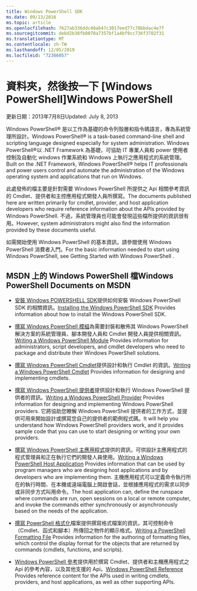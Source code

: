 ```yaml
---
title: Windows PowerShell SDK
ms.date: 09/13/2016
ms.topic: article
ms.openlocfilehash: 7627ab336ddc40ab47c3017eed77c78bbdac4e7f
ms.sourcegitcommit: debd2b38fb8070a7357bf1a4bf9cc736f3702f31
ms.translationtype: MT
ms.contentlocale: zh-TW
ms.lasthandoff: 12/05/2019
ms.locfileid: "72366057"
---
```

# <a name="windows-powershell"></a><span data-ttu-id="fd8d5-102">資料夾，然後按一下 [Windows PowerShell]</span><span class="sxs-lookup"><span data-stu-id="fd8d5-102">Windows PowerShell</span></span>

<span data-ttu-id="fd8d5-103">更新日期：2013年7月8日</span><span class="sxs-lookup"><span data-stu-id="fd8d5-103">Updated: July 8, 2013</span></span>

<span data-ttu-id="fd8d5-104">Windows PowerShell® 是以工作為基礎的命令列殼層和指令碼語言，專為系統管理所設計。</span><span class="sxs-lookup"><span data-stu-id="fd8d5-104">Windows PowerShell® is a task-based command-line shell and scripting language designed especially for system administration.</span></span> <span data-ttu-id="fd8d5-105">Windows PowerShell®以 .NET Framework 為基礎，可協助 IT 專業人員和 power 使用者控制及自動化 windows 作業系統和 Windows 上執行之應用程式的系統管理。</span><span class="sxs-lookup"><span data-stu-id="fd8d5-105">Built on the .NET Framework, Windows PowerShell® helps IT professionals and power users control and automate the administration of the Windows operating system and applications that run on Windows.</span></span>

<span data-ttu-id="fd8d5-106">此處發佈的檔主要是針對需要 Windows PowerShell 所提供之 Api 相關參考資訊的 Cmdlet、提供者和主控應用程式開發人員所撰寫。</span><span class="sxs-lookup"><span data-stu-id="fd8d5-106">The documents published here are written primarily for cmdlet, provider, and host application developers who require reference information about the APIs provided by Windows PowerShell.</span></span>
<span data-ttu-id="fd8d5-107">不過，系統管理員也可能會發現這些檔所提供的資訊很有用。</span><span class="sxs-lookup"><span data-stu-id="fd8d5-107">However, system administrators might also find the information provided by these documents useful.</span></span>

<span data-ttu-id="fd8d5-108">如需開始使用 Windows PowerShell 的基本資訊，請參閱使用 Windows PowerShell 消費者入門。</span><span class="sxs-lookup"><span data-stu-id="fd8d5-108">For the basic information needed to start using Windows PowerShell, see Getting Started with Windows PowerShell .</span></span>

## <a name="windows-powershell-documents-on-msdn"></a><span data-ttu-id="fd8d5-109">MSDN 上的 Windows PowerShell 檔</span><span class="sxs-lookup"><span data-stu-id="fd8d5-109">Windows PowerShell Documents on MSDN</span></span>

- <span data-ttu-id="fd8d5-110">[安裝 Windows POWERSHELL SDK](./installing-the-windows-powershell-sdk.md)提供如何安裝 Windows PowerShell SDK 的相關資訊。</span><span class="sxs-lookup"><span data-stu-id="fd8d5-110">[Installing the Windows PowerShell SDK](./installing-the-windows-powershell-sdk.md) Provides information about how to install the Windows PowerShell SDK.</span></span>

- <span data-ttu-id="fd8d5-111">[撰寫 Windows PowerShell 模組](./module/writing-a-windows-powershell-module.md)為需要封裝和散佈其 Windows PowerShell 解決方案的系統管理員、腳本開發人員和 Cmdlet 開發人員提供相關資訊。</span><span class="sxs-lookup"><span data-stu-id="fd8d5-111">[Writing a Windows PowerShell Module](./module/writing-a-windows-powershell-module.md) Provides information for administrators, script developers, and cmdlet developers who need to package and distribute their Windows PowerShell solutions.</span></span>

- <span data-ttu-id="fd8d5-112">[撰寫 Windows PowerShell Cmdlet](./cmdlet/writing-a-windows-powershell-cmdlet.md)提供設計和執行 Cmdlet 的資訊。</span><span class="sxs-lookup"><span data-stu-id="fd8d5-112">[Writing a Windows PowerShell Cmdlet](./cmdlet/writing-a-windows-powershell-cmdlet.md) Provides information for designing and implementing cmdlets.</span></span>

- <span data-ttu-id="fd8d5-113">[撰寫 Windows PowerShell 提供者](./provider/writing-a-windows-powershell-provider.md)提供設計和執行 Windows PowerShell 提供者的資訊。</span><span class="sxs-lookup"><span data-stu-id="fd8d5-113">[Writing a Windows PowerShell Provider](./provider/writing-a-windows-powershell-provider.md) Provides information for designing and implementing Windows PowerShell providers.</span></span> <span data-ttu-id="fd8d5-114">它將協助您瞭解 Windows PowerShell 提供者的工作方式，並提供可用來開始設計或撰寫您自己的提供者的範例程式碼。</span><span class="sxs-lookup"><span data-stu-id="fd8d5-114">It will help you understand how Windows PowerShell providers work, and it provides sample code that you can use to start designing or writing your own providers.</span></span>

- <span data-ttu-id="fd8d5-115">[撰寫 Windows PowerShell 主應用程式](./hosting/writing-a-windows-powershell-host-application.md)提供的資訊，可供設計主應用程式的程式管理員和正在執行它們的開發人員使用。</span><span class="sxs-lookup"><span data-stu-id="fd8d5-115">[Writing a Windows PowerShell Host Application](./hosting/writing-a-windows-powershell-host-application.md) Provides information that can be used by program managers who are designing host applications and by developers who are implementing them.</span></span> <span data-ttu-id="fd8d5-116">主機應用程式可以定義命令執行所在的執行時間、在本機或遠端電腦上開啟會話，並根據應用程式的需求以同步或非同步方式叫用命令。</span><span class="sxs-lookup"><span data-stu-id="fd8d5-116">The host application can, define the runspace where commands are run, open sessions on a local or remote computer, and invoke the commands either synchronously or asynchronously based on the needs of the application.</span></span>

- <span data-ttu-id="fd8d5-117">[撰寫 PowerShell 格式化](./format/writing-a-powershell-formatting-file.md)檔案提供撰寫格式檔案的資訊，其可控制命令（Cmdlet、函式和腳本）所傳回之物件的顯示格式。</span><span class="sxs-lookup"><span data-stu-id="fd8d5-117">[Writing a PowerShell Formatting File](./format/writing-a-powershell-formatting-file.md) Provides information for the authoring of formatting files, which control the display format for the objects that are returned by commands (cmdlets, functions, and scripts).</span></span>

- <span data-ttu-id="fd8d5-118">[Windows PowerShell 參考](./windows-powershell-reference.md)提供用於撰寫 Cmdlet、提供者和主機應用程式之 Api 的參考內容，以及其他支援的 Api。</span><span class="sxs-lookup"><span data-stu-id="fd8d5-118">[Windows PowerShell Reference](./windows-powershell-reference.md) Provides reference content for the APIs used in writing cmdlets, providers, and host applications, as well as other supporting APIs.</span></span>
